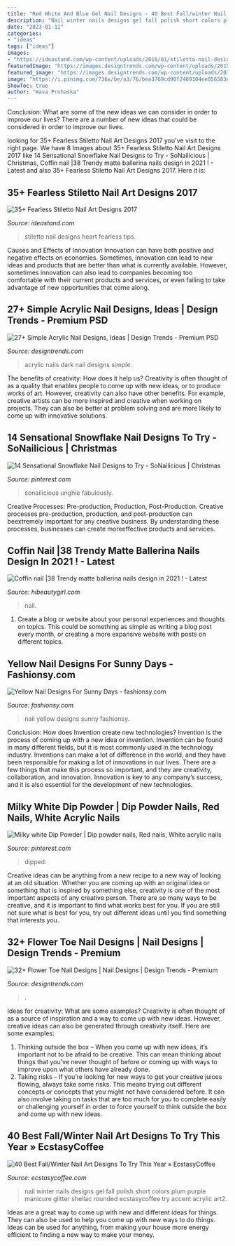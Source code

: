 ```yaml
---
title: "Red White And Blue Gel Nail Designs - 40 Best Fall/winter Nail Art Designs To Try This Year » Ecstasycoffee"
description: "Nail winter nails designs gel fall polish short colors plum purple manicure glitter shellac rounded ecstasycoffee try accent acrylic art2"
date: "2023-01-11"
categories:
- "ideas"
tags: ["ideas"]
images:
- "https://ideastand.com/wp-content/uploads/2016/01/stiletto-nail-designs/28-stiletto-nail-designs.jpg"
featuredImage: "https://images.designtrends.com/wp-content/uploads/2015/10/06090715/Best-Flower-Toe-Nail-Design.jpg"
featured_image: "https://images.designtrends.com/wp-content/uploads/2016/03/31071336/Dark-Blue-Acrylic-Nails.jpg"
image: "https://i.pinimg.com/736x/be/a3/76/bea3769cd90f2469104ee056583ec105.jpg"
ShowToc: true
author: "Wava Prohaska"
---
```



Conclusion: What are some of the new ideas we can consider in order to improve our lives?
There are a number of new ideas that could be considered in order to improve our lives.

	

		
looking for 35+ Fearless Stiletto Nail Art Designs 2017 you've visit to the right page. We have 8 Images about 35+ Fearless Stiletto Nail Art Designs 2017 like 14 Sensational Snowflake Nail Designs to Try - SoNailicious | Christmas, Coffin nail |38 Trendy matte ballerina nails design in 2021 ! - Latest and also 35+ Fearless Stiletto Nail Art Designs 2017. Here it is:
		
    
## 35+ Fearless Stiletto Nail Art Designs 2017

<img loading=lazy src="https://ideastand.com/wp-content/uploads/2016/01/stiletto-nail-designs/28-stiletto-nail-designs.jpg" onerror="this.onerror=null;this.src='https://tse2.mm.bing.net/th?id=OIP.bpt03MyxmbFyKPlN447PGwHaJ4&amp;pid=15.1';" alt="35+ Fearless Stiletto Nail Art Designs 2017">

_Source: ideastand.com_

>stiletto nail designs heart fearless tips. 

	

Causes and Effects of Innovation
Innovation can have both positive and negative effects on economies. Sometimes, innovation can lead to new ideas and products that are better than what is currently available. However, sometimes innovation can also lead to companies becoming too comfortable with their current products and services, or even failing to take advantage of new opportunities that come along.

    
## 27+ Simple Acrylic Nail Designs, Ideas | Design Trends - Premium PSD

<img loading=lazy src="https://images.designtrends.com/wp-content/uploads/2016/03/31071336/Dark-Blue-Acrylic-Nails.jpg" onerror="this.onerror=null;this.src='https://tse2.mm.bing.net/th?id=OIP.0VmHt3KawJ_Cvfe6mHOc7wHaHa&amp;pid=15.1';" alt="27+ Simple Acrylic Nail Designs, Ideas | Design Trends - Premium PSD">

_Source: designtrends.com_

>acrylic nails dark nail designs simple. 

	

The benefits of creativity: How does it help us?
Creativity is often thought of as a quality that enables people to come up with new ideas, or to produce works of art. However, creativity can also have other benefits. For example, creative artists can be more inspired and creative when working on projects. They can also be better at problem solving and are more likely to come up with innovative solutions.

    
## 14 Sensational Snowflake Nail Designs To Try - SoNailicious | Christmas

<img loading=lazy src="https://i.pinimg.com/736x/b9/62/d0/b962d0fbe4545a9d88d43f481980f9f6.jpg" onerror="this.onerror=null;this.src='https://tse1.mm.bing.net/th?id=OIP.wYSwk2GhI8V0GC_v3stlugHaK-&amp;pid=15.1';" alt="14 Sensational Snowflake Nail Designs to Try - SoNailicious | Christmas">

_Source: pinterest.com_

>sonailicious unghie fabulously. 

	

Creative Processes: Pre-production, Production, Post-Production.
Creative processes pre-production, production, and post-production can beextremely important for any creative business. By understanding these processes, businesses can create moreeffective products and services.

    
## Coffin Nail |38 Trendy Matte Ballerina Nails Design In 2021 ! - Latest

<img loading=lazy src="https://hibeautygirl.com/wp-content/uploads/2021/03/28-7.jpg" onerror="this.onerror=null;this.src='https://tse4.mm.bing.net/th?id=OIP.fdbs4JdXLNfA5kYByxfsMwHaMo&amp;pid=15.1';" alt="Coffin nail |38 Trendy matte ballerina nails design in 2021 ! - Latest">

_Source: hibeautygirl.com_

>nail. 

	

1. Create a blog or website about your personal experiences and thoughts on topics. This could be something as simple as writing a blog post every month, or creating a more expansive website with posts on different topics.

    
## Yellow Nail Designs For Sunny Days - Fashionsy.com

<img loading=lazy src="https://fashionsy.com/wp-content/uploads/2014/05/yellow-nail-art-designs-3.jpg" onerror="this.onerror=null;this.src='https://tse4.mm.bing.net/th?id=OIP.TdmkpX7o_8hQmYIN4XK-RQHaFj&amp;pid=15.1';" alt="Yellow Nail Designs For Sunny Days - fashionsy.com">

_Source: fashionsy.com_

>nail yellow designs sunny fashionsy. 

	

Conclusion: How does Invention create new technologies?
Invention is the process of coming up with a new idea or invention. Invention can be found in many different fields, but it is most commonly used in the technology industry. Inventions can make a lot of difference in the world, and they have been responsible for making a lot of innovations in our lives. There are a few things that make this process so important, and they are creativity, collaboration, and innovation. Innovation is key to any company’s success, and it is also essential for the development of new technologies.

    
## Milky White Dip Powder | Dip Powder Nails, Red Nails, White Acrylic Nails

<img loading=lazy src="https://i.pinimg.com/736x/be/a3/76/bea3769cd90f2469104ee056583ec105.jpg" onerror="this.onerror=null;this.src='https://tse3.mm.bing.net/th?id=OIP.x7XryzFmw_UStfZR-qxq_QHaJ3&amp;pid=15.1';" alt="Milky white Dip Powder | Dip powder nails, Red nails, White acrylic nails">

_Source: pinterest.com_

>dipped. 

	

Creative ideas can be anything from a new recipe to a new way of looking at an old situation. Whether you are coming up with an original idea or something that is inspired by something else, creativity is one of the most important aspects of any creative person. There are so many ways to be creative, and it is important to find what works best for you. If you are still not sure what is best for you, try out different ideas until you find something that interests you.

    
## 32+ Flower Toe Nail Designs | Nail Designs | Design Trends - Premium

<img loading=lazy src="https://images.designtrends.com/wp-content/uploads/2015/10/06090715/Best-Flower-Toe-Nail-Design.jpg" onerror="this.onerror=null;this.src='https://tse3.mm.bing.net/th?id=OIP.EvWywfA_jhoLTLuLOVPNjQHaJ4&amp;pid=15.1';" alt="32+ Flower Toe Nail Designs | Nail Designs | Design Trends - Premium">

_Source: designtrends.com_

>. 

	

Ideas for creativity: What are some examples?
Creativity is often thought of as a source of inspiration and a way to come up with new ideas. However, creative ideas can also be generated through creativity itself. Here are some examples: 
1. Thinking outside the box – When you come up with new ideas, it’s important not to be afraid to be creative. This can mean thinking about things that you’ve never thought of before or coming up with ways to improve upon what others have already done. 
2. Taking risks – If you’re looking for new ways to get your creative juices flowing, always take some risks. This means trying out different concepts or concepts that you might not have considered before. It can also involve taking on tasks that are too much for you to complete easily or challenging yourself in order to force yourself to think outside the box and come up with new ideas.

    
## 40 Best Fall/Winter Nail Art Designs To Try This Year » EcstasyCoffee

<img loading=lazy src="https://i1.wp.com/www.ecstasycoffee.com/wp-content/uploads/2016/10/Winter-Nail-Art2.jpg?resize=558%2C743" onerror="this.onerror=null;this.src='https://tse2.mm.bing.net/th?id=OIP.SXXP8Zv0jsVAvFsKuCnuOwHaJ3&amp;pid=15.1';" alt="40 Best Fall/Winter Nail Art Designs To Try This Year » EcstasyCoffee">

_Source: ecstasycoffee.com_

>nail winter nails designs gel fall polish short colors plum purple manicure glitter shellac rounded ecstasycoffee try accent acrylic art2. 

	

Ideas are a great way to come up with new and different ideas for things. They can also be used to help you come up with new ways to do things. Ideas can be used for anything, from making your house more energy efficient to finding a new way to make your money.

